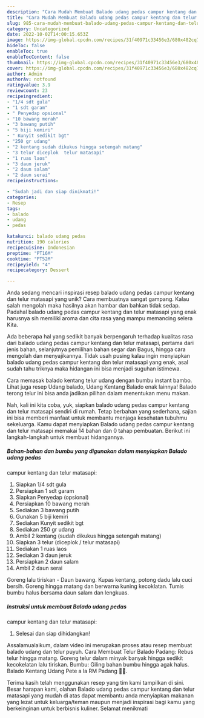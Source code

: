 ```yaml
---
description: "Cara Mudah Membuat Balado udang pedas campur kentang dan telur matasapi yang Mantap"
title: "Cara Mudah Membuat Balado udang pedas campur kentang dan telur matasapi yang Mantap"
slug: 985-cara-mudah-membuat-balado-udang-pedas-campur-kentang-dan-telur-matasapi-yang-mantap
category: Uncategorized
date: 2022-10-02T14:00:15.653Z
image: https://img-global.cpcdn.com/recipes/31f40971c33456e3/680x482cq70/balado-udang-pedas-campur-kentang-dan-telur-matasapi-foto-resep-utama.jpg
hideToc: false
enableToc: true
enableTocContent: false
thumbnail: https://img-global.cpcdn.com/recipes/31f40971c33456e3/680x482cq70/balado-udang-pedas-campur-kentang-dan-telur-matasapi-foto-resep-utama.jpg
cover: https://img-global.cpcdn.com/recipes/31f40971c33456e3/680x482cq70/balado-udang-pedas-campur-kentang-dan-telur-matasapi-foto-resep-utama.jpg
author: Admin
authorAv: notfound
ratingvalue: 3.9
reviewcount: 23
recipeingredient:
- "1/4 sdt gula"
- "1 sdt garam"
- " Penyedap opsional"
- "10 bawang merah"
- "3 bawang putih"
- "5 biji kemiri"
- " Kunyit sedikit bgt"
- "250 gr udang"
- "2 kentang sudah dikukus hingga setengah matang"
- "3 telur diceplok  telur matasapi"
- "1 ruas laos"
- "3 daun jeruk"
- "2 daun salam"
- "2 daun serai"
recipeinstructions:

- "Sudah jadi dan siap dinikmati!"
categories:
- Resep
tags:
- balado
- udang
- pedas

katakunci: balado udang pedas 
nutrition: 190 calories
recipecuisine: Indonesian
preptime: "PT16M"
cooktime: "PT52M"
recipeyield: "4"
recipecategory: Dessert

---
```





Anda sedang mencari inspirasi resep balado udang pedas
campur kentang dan telur matasapi yang unik? Cara membuatnya sangat gampang. Kalau salah mengolah maka hasilnya akan hambar dan bahkan tidak sedap. Padahal balado udang pedas
campur kentang dan telur matasapi yang enak harusnya sih memiliki aroma dan cita rasa yang mampu memancing selera Kita.





Ada beberapa hal yang sedikit banyak berpengaruh terhadap kualitas rasa dari balado udang pedas
campur kentang dan telur matasapi, pertama dari jenis bahan, selanjutnya pemilihan bahan segar dan Bagus, hingga cara mengolah dan menyajikannya. Tidak usah pusing kalau ingin menyiapkan balado udang pedas
campur kentang dan telur matasapi yang enak,      asal sudah tahu triknya maka hidangan ini bisa menjadi suguhan istimewa.














Cara memasak balado kentang telur udang dengan bumbu instant bambo. Lihat juga resep Udang balado, Udang Kentang Balado enak lainnya! Balado terong telur ini bisa anda jadikan pilihan dalam menentukan menu makan.






Nah, kali ini kita coba, yuk, siapkan balado udang pedas
campur kentang dan telur matasapi sendiri di rumah. Tetap berbahan yang sederhana, sajian ini bisa memberi manfaat untuk membantu menjaga kesehatan tubuhmu sekeluarga. Kamu dapat menyiapkan Balado udang pedas
campur kentang dan telur matasapi memakai 14 bahan dan 0 tahap pembuatan. Berikut ini langkah-langkah untuk membuat hidangannya.

<!--inarticleads1-->

##### Bahan-bahan dan bumbu yang digunakan dalam menyiapkan Balado udang pedas
campur kentang dan telur matasapi:

1. Siapkan 1/4 sdt gula
1. Persiapkan 1 sdt garam
1. Siapkan  Penyedap (opsional)
1. Persiapkan 10 bawang merah
1. Sediakan 3 bawang putih
1. Gunakan 5 biji kemiri
1. Sediakan  Kunyit sedikit bgt
1. Sediakan 250 gr udang
1. Ambil 2 kentang (sudah dikukus hingga setengah matang)
1. Siapkan 3 telur (diceplok / telur matasapi)
1. Sediakan 1 ruas laos
1. Sediakan 3 daun jeruk
1. Persiapkan 2 daun salam
1. Ambil 2 daun serai


Goreng lalu tiriskan - Daun bawang. Kupas kentang, potong dadu lalu cuci bersih. Goreng hingga matang dan berwarna kuning kecoklatan. Tumis bumbu halus bersama daun salam dan lengkuas. 

<!--inarticleads2-->

##### Instruksi untuk membuat Balado udang pedas
campur kentang dan telur matasapi:


1. Selesai dan siap dihidangkan!

Assalamualaikum, dalam video ini merupakan proses atau resep membuat balado udang dan telur puyuh. Cara Membuat Telur Balado Padang: Rebus telur hingga matang. Goreng telur dalam minyak banyak hingga sedikit kecokelatan lalu tiriskan. Bumbu: Giling bahan bumbu hingga agak halus. Balado Kentang Udang Pete a la RM Padang 👍🏼. 

Terima kasih telah menggunakan resep yang tim kami tampilkan di sini. Besar harapan kami, olahan Balado udang pedas
campur kentang dan telur matasapi yang mudah di atas dapat membantu anda menyiapkan makanan yang lezat untuk keluarga/teman maupun menjadi inspirasi bagi kamu yang berkeinginan untuk berbisnis kuliner. Selamat menikmati
